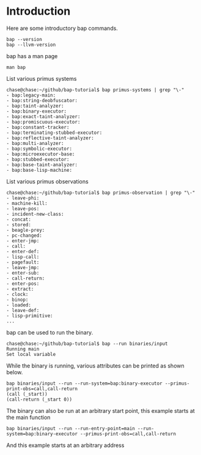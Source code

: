 # Introduction

Here are some introductory bap commands.

```
bap --version
bap --llvm-version
```

bap has a man page

```
man bap
```

List  various primus systems

```
chase@chase:~/github/bap-tutorial$ bap primus-systems | grep "\-"
- bap:legacy-main:
- bap:string-deobfuscator:
- bap:taint-analyzer:
- bap:binary-executor:
- bap:exact-taint-analyzer:
- bap:promiscuous-executor:
- bap:constant-tracker:
- bap:terminating-stubbed-executor:
- bap:reflective-taint-analyzer:
- bap:multi-analyzer:
- bap:symbolic-executor:
- bap:microexecutor-base:
- bap:stubbed-executor:
- bap:base-taint-analyzer:
- bap:base-lisp-machine:

```

List various primus observations

```
chase@chase:~/github/bap-tutorial$ bap primus-observation | grep "\-"
- leave-phi:
- machine-kill:
- leave-pos:
- incident-new-class:
- concat:
- stored:
- beagle-prey:
- pc-changed:
- enter-jmp:
- call:
- enter-def:
- lisp-call:
- pagefault:
- leave-jmp:
- enter-sub:
- call-return:
- enter-pos:
- extract:
- clock:
- binop:
- loaded:
- leave-def:
- lisp-primitive:
...
```

bap can be used to run the binary.

```
chase@chase:~/github/bap-tutorial$ bap --run binaries/input
Running main
Set local variable
```

While the binary is running, various attributes can be printed as shown below.

```
bap binaries/input --run --run-system=bap:binary-executor --primus-print-obs=call,call-return
(call (_start))
(call-return (_start 0))
```

The binary can also be run at an arbitrary start point, this example starts at the main function

```
bap binaries/input --run --run-entry-point=main --run-system=bap:binary-executor --primus-print-obs=call,call-return
```

And this example starts at an arbitrary address

```

```
